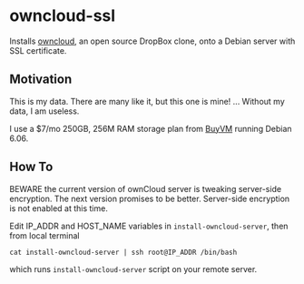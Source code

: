 # owncloud-ssl

Installs [owncloud](http://owncloud.org), an open source DropBox clone, onto
a Debian server with SSL certificate.

## Motivation

This is my data. There are many like it, but this one is mine! ... Without
my data, I am useless.

I use a $7/mo 250GB, 256M RAM storage plan from [BuyVM](http://buyvm.net) running Debian 6.06.

## How To

BEWARE the current version of ownCloud server is tweaking server-side encryption.
The next version promises to be better. Server-side encryption is not enabled
at this time.

Edit IP_ADDR and HOST_NAME variables in `install-owncloud-server`, then
from local terminal

    cat install-owncloud-server | ssh root@IP_ADDR /bin/bash

which runs `install-owncloud-server` script on your remote server.
